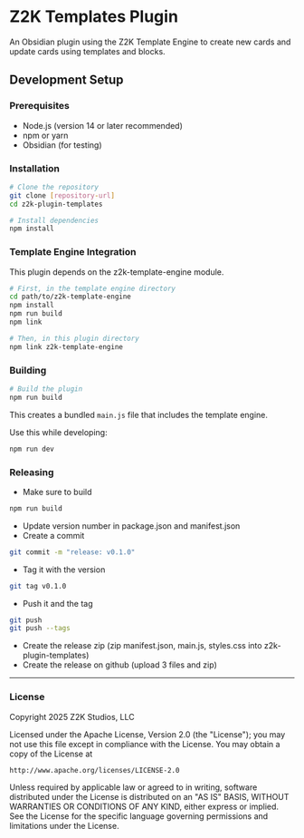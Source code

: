 # Z2K Templates Plugin

An Obsidian plugin using the Z2K Template Engine to create new cards and update cards using templates and blocks.

## Development Setup

### Prerequisites
- Node.js (version 14 or later recommended)
- npm or yarn
- Obsidian (for testing)

### Installation
```bash
# Clone the repository
git clone [repository-url]
cd z2k-plugin-templates

# Install dependencies
npm install
```

### Template Engine Integration

This plugin depends on the z2k-template-engine module.

```bash
# First, in the template engine directory
cd path/to/z2k-template-engine
npm install
npm run build
npm link

# Then, in this plugin directory
npm link z2k-template-engine
```

### Building
```bash
# Build the plugin
npm run build
```

This creates a bundled `main.js` file that includes the template engine.

Use this while developing:
```bash
npm run dev
```


### Releasing
- Make sure to build
```bash
npm run build
```
- Update version number in package.json and manifest.json
- Create a commit
```bash
git commit -m "release: v0.1.0"
```
- Tag it with the version
```bash
git tag v0.1.0
```
- Push it and the tag
```bash
git push
git push --tags
```
- Create the release zip (zip manifest.json, main.js, styles.css into z2k-plugin-templates)
- Create the release on github (upload 3 files and zip)




---
### License
Copyright 2025 Z2K Studios, LLC

Licensed under the Apache License, Version 2.0 (the "License");
you may not use this file except in compliance with the License.
You may obtain a copy of the License at

	http://www.apache.org/licenses/LICENSE-2.0

Unless required by applicable law or agreed to in writing, software
distributed under the License is distributed on an "AS IS" BASIS,
WITHOUT WARRANTIES OR CONDITIONS OF ANY KIND, either express or implied.
See the License for the specific language governing permissions and
limitations under the License.
